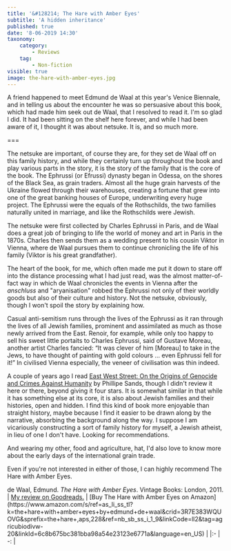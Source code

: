 ```yaml
---
title: '&#128214; The Hare with Amber Eyes'
subtitle: 'A hidden inheritance'
published: true
date: '8-06-2019 14:30'
taxonomy:
    category:
        - Reviews
    tag:
        - Non-fiction
visible: true
image: the-hare-with-amber-eyes.jpg
---
```


A friend happened to meet Edmund de Waal at this year's Venice Biennale, and in telling us about the encounter he was so persuasive about this book, which had made him seek out de Waal, that I resolved to read it. I'm so glad I did. It had been sitting on the shelf here forever, and while I had been aware of it, I thought it was about netsuke. It is, and so much more.

===

The netsuke are important, of course they are, for they set de Waal off on this family history, and while they certainly turn up throughout the book and play various parts in the story, it is the story of the family that is the core of the book. The Ephrussi (or Efrussi) dynasty began in Odessa, on the shores of the Black Sea, as grain traders. Almost all the huge grain harvests of the Ukraine flowed through their warehouses, creating a fortune that grew into one of the great banking houses of Europe, underwriting every huge project. The Ephrussi were the equals of the Rothschilds, the two families naturally united in marriage, and like the Rothschilds were Jewish.

The netsuke were first collected by Charles Ephrussi in Paris, and de Waal does a great job of bringing to life the world of money and art in Paris in the 1870s. Charles then sends them as a wedding present to his cousin Viktor in Vienna, where de Waal pursues them to continue chronicling the life of his family (Viktor is his great grandfather). 

The heart of the book, for me, which often made me put it down to stare off into the distance processing what I had just read, was the almost matter-of-fact way in which de Waal chronicles the events in Vienna after the *anschluss* and "aryanisation" robbed the Ephrussi not only of their worldly goods but also of their culture and history. Not the netsuke, obviously, though I won't spoil the story by explaining how.

Casual anti-semitism runs through the lives of the Ephrussi as it ran through the lives of all Jewish families, prominent and assimilated as much as those newly arrived from the East. Renoir, for example, while only too happy to sell his sweet little portaits to Charles Ephrussi, said of Gustave Moreau, another artist Charles fancied: “It was clever of him [Moreau] to take in the Jews, to have thought of painting with gold colours … even Ephrussi fell for it!” In civilised Vienna especially, the veneer of civilisation was thin indeed.

A couple of years ago I read [East West Street: On the Origins of Genocide and Crimes Against Humanity](https://www.goodreads.com/book/show/30291809-east-west-street) by Phillipe Sands, though I didn't review it here or there, beyond giving it four stars. It is somewhat similar in that while it has something else at its core, it is also about Jewish families and their histories, open and hidden. I find this kind of book more enjoyable than straight history, maybe because I find it easier to be drawn along by the narrative, absorbing the background along the way. I suppose I am vicariously constructing a sort of family history for myself, a Jewish atheist, in lieu of one I don't have. Looking for recommendations.

And wearing my other, food and agriculture, hat, I'd also love to know more about the early days of the international grain trade.

Even if you're not interested in either of those, I can highly recommend The Hare with Amber Eyes.

<div class="citation">
de Waal, Edmund. <i>The Hare with Amber Eyes</i>. Vintage Books: London, 2011.
</div>

<div class="noteHeading">
</div>
| <a href="https://www.goodreads.com/review/show/2817366009">My review on Goodreads.</a> | [Buy The Hare with Amber Eyes on Amazon](https://www.amazon.com/s/ref=as_li_ss_tl?k=the+hare+with+amber+eyes+by+edmund+de+waal&crid=3R7E383WQUOVG&sprefix=the+hare+,aps,228&ref=nb_sb_ss_i_1_9&linkCode=ll2&tag=agricubiodivw-20&linkId=6c8b675bc381bba98a54e23123e6771a&language=en_US) |
|:- | -: | 
